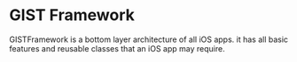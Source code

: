 # GIST Framework
GISTFramework is a bottom layer architecture of all iOS apps. it has all basic features and reusable classes that an iOS app may require.
